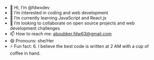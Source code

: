 - 👋 Hi, I’m @fdwxdev
- 👀 I’m interested in coding and web development
- 🌱 I’m currently learning JavaScript and React.js
- 💞️ I’m looking to collaborate on open source projects and web development challenges
- 📫 How to reach me: aboubker.fdw63@gmail.com
- 😄 Pronouns: she/Her
- ⚡ Fun fact: 6. I believe the best code is written at 2 AM with a cup of coffee in hand.


<!---
fdwxdev/fdwxdev is a ✨ special ✨ repository because its `README.md` (this file) appears on your GitHub profile.
You can click the Preview link to take a look at your changes.
--->
